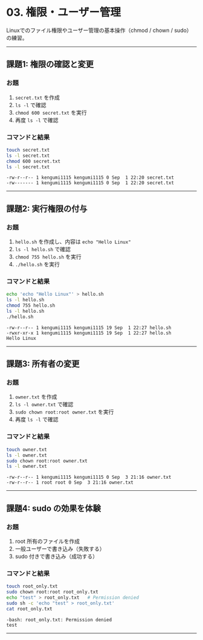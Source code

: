 # 03. 権限・ユーザー管理

Linuxでのファイル権限やユーザー管理の基本操作（chmod / chown / sudo）の練習。

---

## 課題1: 権限の確認と変更
### お題
1. `secret.txt` を作成  
2. `ls -l` で確認  
3. `chmod 600 secret.txt` を実行  
4. 再度 `ls -l` で確認  

### コマンドと結果
```bash
touch secret.txt
ls -l secret.txt
chmod 600 secret.txt
ls -l secret.txt
```
```
-rw-r--r-- 1 kengumi1115 kengumi1115 0 Sep  1 22:20 secret.txt
-rw------- 1 kengumi1115 kengumi1115 0 Sep  1 22:20 secret.txt
```

---

## 課題2: 実行権限の付与
### お題
1. `hello.sh` を作成し、内容は `echo "Hello Linux"`  
2. `ls -l hello.sh` で確認  
3. `chmod 755 hello.sh` を実行  
4. `./hello.sh` を実行  

### コマンドと結果
```bash
echo 'echo "Hello Linux"' > hello.sh
ls -l hello.sh
chmod 755 hello.sh
ls -l hello.sh
./hello.sh
```
```
-rw-r--r-- 1 kengumi1115 kengumi1115 19 Sep  1 22:27 hello.sh
-rwxr-xr-x 1 kengumi1115 kengumi1115 19 Sep  1 22:27 hello.sh
Hello Linux
```

---

## 課題3: 所有者の変更
### お題
1. `owner.txt` を作成  
2. `ls -l owner.txt` で確認  
3. `sudo chown root:root owner.txt` を実行  
4. 再度 `ls -l` で確認  

### コマンドと結果
```bash
touch owner.txt
ls -l owner.txt
sudo chown root:root owner.txt
ls -l owner.txt
```
```
-rw-r--r-- 1 kengumi1115 kengumi1115 0 Sep  3 21:16 owner.txt
-rw-r--r-- 1 root root 0 Sep  3 21:16 owner.txt
```

---

## 課題4: sudo の効果を体験
### お題
1. root 所有のファイルを作成  
2. 一般ユーザーで書き込み（失敗する）  
3. sudo 付きで書き込み（成功する）  

### コマンドと結果
```bash
touch root_only.txt
sudo chown root:root root_only.txt
echo "test" > root_only.txt   # Permission denied
sudo sh -c 'echo "test" > root_only.txt'
cat root_only.txt
```
```
-bash: root_only.txt: Permission denied
test
```

---

